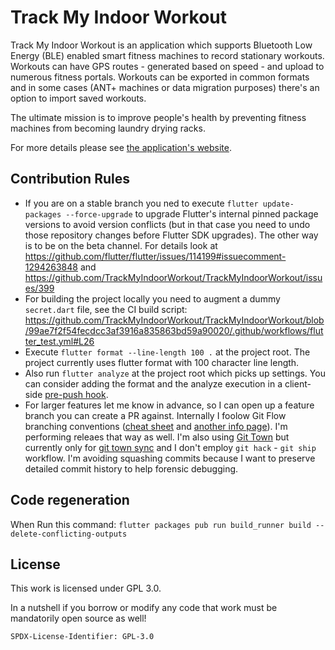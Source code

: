 # Track My Indoor Workout

Track My Indoor Workout is an application which supports Bluetooth Low Energy (BLE) enabled
smart fitness machines to record stationary workouts. Workouts can have GPS routes -
generated based on speed - and upload to numerous fitness portals. Workouts can be exported in
common formats and in some cases (ANT+ machines or data migration purposes) there's an option to
import saved workouts.

The ultimate mission is to improve people's health by preventing fitness machines from becoming
laundry drying racks.

For more details please see [the application's website](https://trackmyindoorworkout.github.io).

## Contribution Rules

* If you are on a stable branch you ned to execute `flutter update-packages --force-upgrade` to upgrade Flutter's internal pinned package versions to avoid version conflicts (but in that case you need to undo those repository changes before Flutter SDK upgrades). The other way is to be on the beta channel. For details look at https://github.com/flutter/flutter/issues/114199#issuecomment-1294263848 and https://github.com/TrackMyIndoorWorkout/TrackMyIndoorWorkout/issues/399
* For building the project locally you need to augment a dummy `secret.dart` file, see the CI build script: https://github.com/TrackMyIndoorWorkout/TrackMyIndoorWorkout/blob/99ae7f2f54fecdcc3af3916a835863bd59a90020/.github/workflows/flutter_test.yml#L26
* Execute `flutter format --line-length 100 .` at the project root. The project currently uses flutter format with 100 character line length.
* Also run `flutter analyze` at the project root which picks up settings. You can consider adding the format and the analyze execution in a client-side
[pre-push hook](https://git-scm.com/book/en/v2/Customizing-Git-Git-Hooks).
* For larger features let me know in advance, so I can open up a feature branch you can create a PR against. Internally I foolow Git Flow branching conventions ([cheat sheet](https://danielkummer.github.io/git-flow-cheatsheet/) and [another info page](https://www.atlassian.com/git/tutorials/comparing-workflows/gitflow-workflow)). I'm performing releaes that way as well. I'm also using [Git Town](https://github.com/git-town/git-town) but currently only for [git town sync](https://github.com/git-town/git-town/blob/main/documentation/development/branch_hierarchy.md) and I don't employ `git hack` - `git ship` workflow. I'm avoiding squashing commits because I want to preserve detailed commit history to help forensic debugging.

## Code regeneration

When  Run this command: `flutter packages pub run build_runner build --delete-conflicting-outputs`

## License

This work is licensed under GPL 3.0.

In a nutshell if you borrow or modify any code that work must be mandatorily open source as well!

`SPDX-License-Identifier: GPL-3.0`
